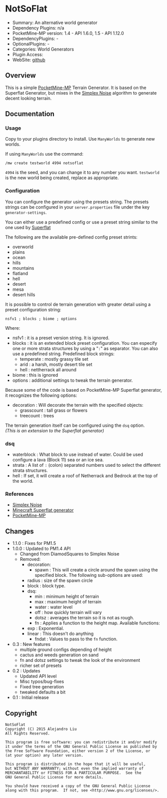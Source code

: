 NotSoFlat
=======

* Summary: An alternative world generator
* Dependency Plugins: n/a
* PocketMine-MP version: 1.4 - API 1.6.0, 1.5 - API 1.12.0
* DependencyPlugins: -
* OptionalPlugins: -
* Categories: World Generators
* Plugin Access: 
* WebSite: [github](https://github.com/alejandroliu/bad-plugins/tree/master/NotSoFlat/)

Overview
--------

This is a simple [PocketMine-MP][3] Terrain Generator.  It is based on the
Superflat Generator, but mixes in the [Simplex Noise][1] algorithm
to generate decent looking terrain.


Documentation
-------------

### Usage

Copy to your plugins directory to install.  Use `ManyWorlds` to
generate new worlds.

If using `ManyWorlds` use the command:

	/mw create testworld 4994 notsoflat

`4994` is the seed, and you can change it to any number you want.
`testworld` is the new world being created, replace as appropriate.

### Configuration

You can configure the generator using the presets string.
The presets strings can be configured in your `server.properties`
file under the key `generator-settings`.

You can either use a predefined config or use a preset string similar
to the one used by [Superflat][2]

The following are the available pre-defined config preset strints:

- overworld
- plains
- ocean
- hills
- mountains
- flatland
- hell
- desert
- mesa
- desert hills

It is possible to control de terrain generation with greater
detail using a preset configuration string:

	nsfv1 ; blocks ; biome ; options

Where:

- nsfv1 : it is a preset version string. It is ignored.
- blocks : it is an extended block preset configuration.  You can
  especify one or more strata structures by using a "`:`" as
  separator.  You can also use a predefined string.  Predefined
  block strings:
  - temperate : mostly grassy tile set
  - arid : a harsh, mostly desert tile set
  - hell : nettherrack all around
- biome : this is ignored
- options : additional settings to tweak the terrain generator.

Because some of the code is based on PocketMine-MP Superflat
generator, it recognizes the following options:

- decoration : Will decorate the terrain with the specified objects:
  - grasscount : tall grass or flowers
  - treecount : trees

The terrain generation itself can be configured using the `dsq` option.  
_(This is an extension to the Superflat generator)_

### dsq

- waterblock : What block to use instead of water.  Could be used
  configure a lava (Block 11) sea or an ice sea.
- strata : A list of `:` (colon) separated numbers used to select
  the different strata structures.
- hell : If set, it will create a roof of Netherrack and Bedrock at
  the top of the world.

### References

- [Simplex Noise][1]
- [Minecraft Superflat generator][2]
- [PocketMine-MP][3]

[1]: http://en.wikipedia.org/wiki/Simplex_noise "Wikipedia"
[2]: http://minecraft.gamepedia.com/Superflat "Superflat Generator"
[3]: http://www.pocketmine.net/ "PocketMine-MP"

Changes
-------

* 1.1.0 : Fixes for PM1.5
* 1.0.0 : Updated to PM1.4 API
  * Changed from DiamodSquares to Simplex Noise
  * Removed:
    - decoration:
      - spawn : This will create a circle around the spawn using the
	specified block.  The following sub-options are used:
	- radius : size of the spawn circle
	- block : block type.
    - dsq:
      - min : minimum height of terrain
      - max : maximum height of terrain
      - water : water level
      - off : how quickly terrain will vary
      - dotsz : averages the terrain so it is not as rough.
      - fn : Applies a function to the height map.  Available functions:
	- exp : Exponential.
	- linear : This doesn't do anything
      - fndat : Values to pass to the `fn` function.
* 0.3 : New features
  - multiple ground configs depending of height
  - cactus and weeds generation on sand
  - fn and dotsz settings to tweak the look of the environment
  - richer set of presets
* 0.2 : Updates
  - Updated API level
  - Misc typos/bug-fixes
  - Fixed tree generation
  - tweaked defaults a bit
* 0.1 : Initial release

Copyright
---------

    NotSoFlat
    Copyright (C) 2015 Alejandro Liu
    All Rights Reserved.

    This program is free software: you can redistribute it and/or modify
    it under the terms of the GNU General Public License as published by
    the Free Software Foundation, either version 2 of the License, or
    (at your option) any later version.

    This program is distributed in the hope that it will be useful,
    but WITHOUT ANY WARRANTY; without even the implied warranty of
    MERCHANTABILITY or FITNESS FOR A PARTICULAR PURPOSE.  See the
    GNU General Public License for more details.

    You should have received a copy of the GNU General Public License
    along with this program.  If not, see <http://www.gnu.org/licenses/>.
